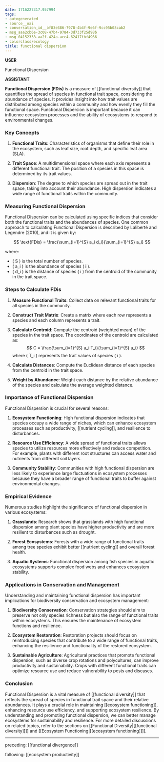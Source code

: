 ```yaml
---
date: 1716227317.957994
tags:
- autogenerated
- source__oai
- conversation_id__bf83e386-7978-4b4f-9e6f-9cc95b08cab2
- msg_aaa2cb6e-3c08-47b4-9784-3d733f25d98b
- msg_04152338-aa2f-424a-acc4-62417fbf4966
- colorclass/ecology
title: functional dispersion
---
```


**USER**

Functional Dispersion


**ASSISTANT**

**Functional Dispersion (FDis)** is a measure of [[functional diversity]] that quantifies the spread of species in functional trait space, considering the abundance of species. It provides insight into how trait values are distributed among species within a community and how evenly they fill the functional space. Functional Dispersion is important because it can influence ecosystem processes and the ability of ecosystems to respond to environmental changes.

### Key Concepts

1. **Functional Traits**: Characteristics of organisms that define their role in the ecosystem, such as leaf size, root depth, and specific leaf area (SLA).

2. **Trait Space**: A multidimensional space where each axis represents a different functional trait. The position of a species in this space is determined by its trait values.

3. **Dispersion**: The degree to which species are spread out in the trait space, taking into account their abundance. High dispersion indicates a wide range of functional traits within the community.

### Measuring Functional Dispersion

Functional Dispersion can be calculated using specific indices that consider both the functional traits and the abundances of species. One common approach to calculating Functional Dispersion is described by Laliberté and Legendre (2010), and it is given by:

$$
\text{FDis} = \frac{\sum_{i=1}^{S} a_i d_i}{\sum_{i=1}^{S} a_i}
$$

where:
- \( S \) is the total number of species.
- \( a_i \) is the abundance of species \( i \).
- \( d_i \) is the distance of species \( i \) from the centroid of the community in the trait space.

### Steps to Calculate FDis

1. **Measure Functional Traits**: Collect data on relevant functional traits for all species in the community.

2. **Construct Trait Matrix**: Create a matrix where each row represents a species and each column represents a trait.

3. **Calculate Centroid**: Compute the centroid (weighted mean) of the species in the trait space. The coordinates of the centroid are calculated as:
   $$
   C = \frac{\sum_{i=1}^{S} a_i T_i}{\sum_{i=1}^{S} a_i}
   $$
   where \( T_i \) represents the trait values of species \( i \).

4. **Calculate Distances**: Compute the Euclidean distance of each species from the centroid in the trait space.

5. **Weight by Abundance**: Weight each distance by the relative abundance of the species and calculate the average weighted distance.

### Importance of Functional Dispersion

Functional Dispersion is crucial for several reasons:

1. **Ecosystem Functioning**: High functional dispersion indicates that species occupy a wide range of niches, which can enhance ecosystem processes such as productivity, [[nutrient cycling]], and resilience to disturbances.

2. **Resource Use Efficiency**: A wide spread of functional traits allows species to utilize resources more effectively and reduce competition. For example, plants with different root structures can access water and nutrients from different soil layers.

3. **Community Stability**: Communities with high functional dispersion are less likely to experience large fluctuations in ecosystem processes because they have a broader range of functional traits to buffer against environmental changes.

### Empirical Evidence

Numerous studies highlight the significance of functional dispersion in various ecosystems:

1. **Grasslands**: Research shows that grasslands with high functional dispersion among plant species have higher productivity and are more resilient to disturbances such as drought.

2. **Forest Ecosystems**: Forests with a wide range of functional traits among tree species exhibit better [[nutrient cycling]] and overall forest health.

3. **Aquatic Systems**: Functional dispersion among fish species in aquatic ecosystems supports complex food webs and enhances ecosystem stability.

### Applications in Conservation and Management

Understanding and maintaining functional dispersion has important implications for biodiversity conservation and ecosystem management:

1. **Biodiversity Conservation**: Conservation strategies should aim to preserve not only species richness but also the range of functional traits within ecosystems. This ensures the maintenance of ecosystem functions and resilience.

2. **Ecosystem Restoration**: Restoration projects should focus on reintroducing species that contribute to a wide range of functional traits, enhancing the resilience and functionality of the restored ecosystem.

3. **Sustainable Agriculture**: Agricultural practices that promote functional dispersion, such as diverse crop rotations and polycultures, can improve productivity and sustainability. Crops with different functional traits can optimize resource use and reduce vulnerability to pests and diseases.

### Conclusion

Functional Dispersion is a vital measure of [[functional diversity]] that reflects the spread of species in functional trait space and their relative abundances. It plays a crucial role in maintaining [[ecosystem functioning]], enhancing resource use efficiency, and supporting ecosystem resilience. By understanding and promoting functional dispersion, we can better manage ecosystems for sustainability and resilience. For more detailed discussions on related topics, refer to the sections on [[Functional Diversity|[[functional diversity]]]] and [[Ecosystem Functioning|[[ecosystem functioning]]]].


---

preceding: [[functional divergence]]  


following: [[ecosystem productivity]]